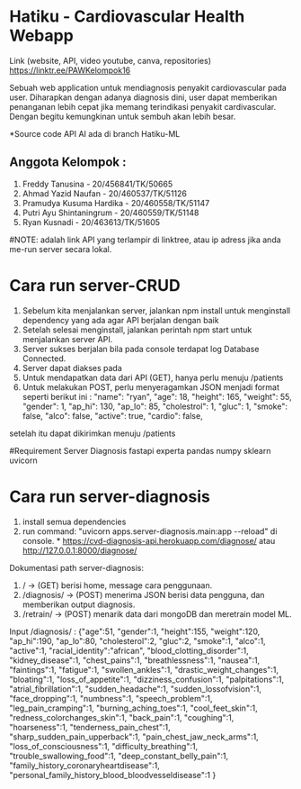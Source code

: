 # Hatiku - Cardiovascular Health Webapp

Link (website, API, video youtube, canva, repositories)
https://linktr.ee/PAWKelompok16

Sebuah web application untuk mendiagnosis penyakit cardiovascular pada user. Diharapkan dengan adanya diagnosis dini, user dapat memberikan penanganan lebih cepat jika memang terindikasi penyakit cardivascular. Dengan begitu kemungkinan untuk sembuh akan lebih besar. 

*Source code API AI ada di branch Hatiku-ML

## Anggota Kelompok :

1. Freddy Tanusina - 20/456841/TK/50665 
2. Ahmad Yazid Naufan - 20/460537/TK/51126
3. Pramudya Kusuma Hardika - 20/460558/TK/51147
4. Putri Ayu Shintaningrum - 20/460559/TK/51148
5. Ryan Kusnadi - 20/463613/TK/51605

#NOTE: <url> adalah link API yang terlampir di linktree, atau ip adress jika anda me-run server secara lokal.

# Cara run server-CRUD
1. Sebelum kita menjalankan server, jalankan npm install untuk menginstall dependency yang ada agar API berjalan dengan baik
2. Setelah selesai menginstall, jalankan perintah npm start untuk menjalankan server API.
3. Server sukses berjalan bila pada console terdapat log Database Connected.
4. Server dapat diakses pada <url/>
5. Untuk mendapatkan data dari API (GET), hanya perlu menuju <url/>/patients
6. Untuk melakukan POST, perlu menyeragamkan JSON menjadi format seperti berikut ini :
	"name": "ryan",
        "age": 18,
        "height": 165,
        "weight": 55,
        "gender": 1,
        "ap_hi": 130,
        "ap_lo": 85,
        "cholestrol": 1,
        "gluc": 1,
        "smoke": false,
        "alco": false,
        "active": true,
        "cardio": false,

setelah itu dapat dikirimkan menuju <url/>/patients

#Requirement Server Diagnosis
fastapi
experta
pandas
numpy
sklearn
uvicorn

# Cara run server-diagnosis
1. install semua dependencies
3. run command: "uvicorn apps.server-diagnosis.main:app --reload" di console.
*<url> https://cvd-diagnosis-api.herokuapp.com/diagnose/ atau http://127.0.0.1:8000/diagnose/

Dokumentasi path server-diagnosis:
1. <url>/ -> (GET) berisi home, message cara penggunaan.
2. <url>/diagnosis/ -> (POST) menerima JSON berisi data pengguna, dan memberikan output diagnosis.
3. <url>/retrain/ -> (POST) menarik data dari mongoDB dan meretrain model ML.

Input /diagnosis/ :
{"age":51,
"gender":1,
"height":155,
"weight":120,
"ap_hi":190,
"ap_lo":80,
"cholesterol":2,
"gluc":2,
"smoke":1,
"alco":1,
"active":1,
"racial_identity":"african",
"blood_clotting_disorder":1,
"kidney_disease":1,
"chest_pains":1,
"breathlessness":1,
"nausea":1,
"faintings":1,
"fatigue":1,
"swollen_ankles":1,
"drastic_weight_changes":1, 
"bloating":1,
"loss_of_appetite":1,
"dizziness_confusion":1,
"palpitations":1,
"atrial_fibrillation":1,
"sudden_headache":1,
"sudden_lossofvision":1,
"face_dropping":1,
"numbness":1,
"speech_problem":1,
"leg_pain_cramping":1,
"burning_aching_toes":1,
"cool_feet_skin":1,
"redness_colorchanges_skin":1,
"back_pain":1,
"coughing":1,
"hoarseness":1,
"tenderness_pain_chest":1,
"sharp_sudden_pain_upperback":1,
"pain_chest_jaw_neck_arms":1,
"loss_of_consciousness":1,
"difficulty_breathing":1,
"trouble_swallowing_food":1,
"deep_constant_belly_pain":1,
"family_history_coronaryheartdisease":1,
"personal_family_history_blood_bloodvesseldisease":1
}
